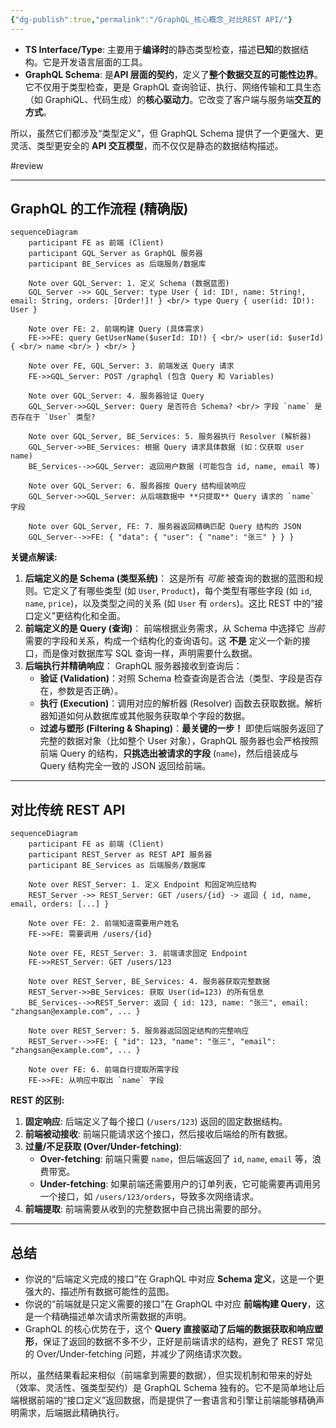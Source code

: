 ```yaml
---
{"dg-publish":true,"permalink":"/GraphQL_核心概念_对比REST API/"}
---
```


- **TS Interface/Type**: 主要用于**编译时**的静态类型检查，描述**已知**的数据结构。它是开发语言层面的工具。
- **GraphQL Schema**: 是**API 层面的契约**，定义了**整个数据交互的可能性边界**。它不仅用于类型检查，更是 GraphQL 查询验证、执行、网络传输和工具生态（如 GraphiQL、代码生成）的**核心驱动力**。它改变了客户端与服务端**交互的方式**。

所以，虽然它们都涉及“类型定义”，但 GraphQL Schema 提供了一个更强大、更灵活、类型更安全的 **API 交互模型**，而不仅仅是静态的数据结构描述。



#review 

---

## GraphQL 的工作流程 (精确版)

```mermaid
sequenceDiagram
    participant FE as 前端 (Client)
    participant GQL_Server as GraphQL 服务器
    participant BE_Services as 后端服务/数据库

    Note over GQL_Server: 1. 定义 Schema (数据蓝图)
    GQL_Server ->> GQL_Server: type User { id: ID!, name: String!, email: String, orders: [Order!]! } <br/> type Query { user(id: ID!): User }

    Note over FE: 2. 前端构建 Query (具体需求)
    FE->>FE: query GetUserName($userId: ID!) { <br/> user(id: $userId) { <br/> name <br/> } <br/> }

    Note over FE, GQL_Server: 3. 前端发送 Query 请求
    FE->>GQL_Server: POST /graphql (包含 Query 和 Variables)

    Note over GQL_Server: 4. 服务器验证 Query
    GQL_Server->>GQL_Server: Query 是否符合 Schema? <br/> 字段 `name` 是否存在于 `User` 类型?

    Note over GQL_Server, BE_Services: 5. 服务器执行 Resolver (解析器)
    GQL_Server->>BE_Services: 根据 Query 请求具体数据 (如：仅获取 user name)
    BE_Services-->>GQL_Server: 返回用户数据 (可能包含 id, name, email 等)

    Note over GQL_Server: 6. 服务器按 Query 结构组装响应
    GQL_Server->>GQL_Server: 从后端数据中 **只提取** Query 请求的 `name` 字段

    Note over GQL_Server, FE: 7. 服务器返回精确匹配 Query 结构的 JSON
    GQL_Server-->>FE: { "data": { "user": { "name": "张三" } } }
```

**关键点解读:**

1.  **后端定义的是 Schema (类型系统)**： 这是所有 *可能* 被查询的数据的蓝图和规则。它定义了有哪些类型 (如 `User`, `Product`)，每个类型有哪些字段 (如 `id`, `name`, `price`)，以及类型之间的关系 (如 `User` 有 `orders`)。这比 REST 中的“接口定义”更结构化和全面。
2.  **前端定义的是 Query (查询)**： 前端根据业务需求，从 Schema 中选择它 *当前* 需要的字段和关系，构成一个结构化的查询语句。这 **不是** 定义一个新的接口，而是像对数据库写 SQL 查询一样，声明需要什么数据。
3.  **后端执行并精确响应**： GraphQL 服务器接收到查询后：
    *   **验证 (Validation)**：对照 Schema 检查查询是否合法（类型、字段是否存在，参数是否正确）。
    *   **执行 (Execution)**：调用对应的解析器 (Resolver) 函数去获取数据。解析器知道如何从数据库或其他服务获取单个字段的数据。
    *   **过滤与塑形 (Filtering & Shaping)**：**最关键的一步！** 即使后端服务返回了完整的数据对象（比如整个 User 对象），GraphQL 服务器也会严格按照前端 Query 的结构，**只挑选出被请求的字段** (`name`)，然后组装成与 Query 结构完全一致的 JSON 返回给前端。

---

## 对比传统 REST API

```mermaid
sequenceDiagram
    participant FE as 前端 (Client)
    participant REST_Server as REST API 服务器
    participant BE_Services as 后端服务/数据库

    Note over REST_Server: 1. 定义 Endpoint 和固定响应结构
    REST_Server ->> REST_Server: GET /users/{id} -> 返回 { id, name, email, orders: [...] }

    Note over FE: 2. 前端知道需要用户姓名
    FE->>FE: 需要调用 /users/{id}

    Note over FE, REST_Server: 3. 前端请求固定 Endpoint
    FE->>REST_Server: GET /users/123

    Note over REST_Server, BE_Services: 4. 服务器获取完整数据
    REST_Server->>BE_Services: 获取 User(id=123) 的所有信息
    BE_Services-->>REST_Server: 返回 { id: 123, name: "张三", email: "zhangsan@example.com", ... }

    Note over REST_Server: 5. 服务器返回固定结构的完整响应
    REST_Server-->>FE: { "id": 123, "name": "张三", "email": "zhangsan@example.com", ... }

    Note over FE: 6. 前端自行提取所需字段
    FE->>FE: 从响应中取出 `name` 字段
```

**REST 的区别:**

1.  **固定响应**: 后端定义了每个接口 (`/users/123`) 返回的固定数据结构。
2.  **前端被动接收**: 前端只能请求这个接口，然后接收后端给的所有数据。
3.  **过量/不足获取 (Over/Under-fetching)**:
    *   **Over-fetching**: 前端只需要 `name`，但后端返回了 `id`, `name`, `email` 等，浪费带宽。
    *   **Under-fetching**: 如果前端还需要用户的订单列表，它可能需要再调用另一个接口，如 `/users/123/orders`，导致多次网络请求。
4.  **前端提取**: 前端需要从收到的完整数据中自己挑出需要的部分。

---

## 总结

*   你说的“后端定义完成的接口”在 GraphQL 中对应 **Schema 定义**，这是一个更强大的、描述所有数据可能性的蓝图。
*   你说的“前端就是只定义需要的接口”在 GraphQL 中对应 **前端构建 Query**，这是一个精确描述单次请求所需数据的声明。
*   GraphQL 的核心优势在于，这个 **Query 直接驱动了后端的数据获取和响应塑形**，保证了返回的数据不多不少，正好是前端请求的结构，避免了 REST 常见的 Over/Under-fetching 问题，并减少了网络请求次数。

所以，虽然结果看起来相似（前端拿到需要的数据），但实现机制和带来的好处（效率、灵活性、强类型契约）是 GraphQL Schema 独有的。它不是简单地让后端根据前端的“接口定义”返回数据，而是提供了一套语言和引擎让前端能够精确声明需求，后端据此精确执行。